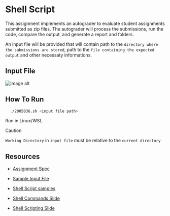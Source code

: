 
# Shell Script

This assignment implements an autograder to evaluate student assignments submitted as zip files. The autograder will process the submissions, run the code, compare the output, and generate a report and folders.

An input file will be provided that will contain path to the `directory where the submissions are stored`, path to the `file containing the expected output` and other necessaty informations.

## Input File

![image alt]()

## How To Run
```bash
  ./2005036.sh <input file path> 
```
Run in Linux/WSL.

> [!CAUTION]
> `Working Directory` in `input file` must be relative to the `current directory`

## Resources

- [Assignment Spec](https://github.com/TawhidMM/OS-CSE-314/blob/main/Offline-1%20shell-script/Resources/Bash_Scripting_Assignment_Spec.pdf)

- [Sample Input File](https://github.com/TawhidMM/OS-CSE-314/blob/main/Offline-1%20shell-script/Resources/Bash_Scripting_Assignment_Spec.pdf)


- [Shell Script samples](https://github.com/TawhidMM/OS-CSE-314/tree/main/Offline-1%20shell-script/Resources/script%20samples)

- [Shell Commands Slide](https://github.com/TawhidMM/OS-CSE-314/blob/main/Offline-1%20shell-script/Resources/Shell_command_slide.pdf)

- [Shell Scripting Slide](https://github.com/TawhidMM/OS-CSE-314/blob/main/Offline-1%20shell-script/Resources/Shell_Scripts_Slide.pdf)
